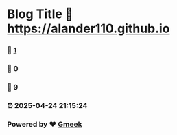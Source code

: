 # Blog Title :link: https://alander110.github.io 
### :page_facing_up: [1](https://alander110.github.io/tag.html) 
### :speech_balloon: 0 
### :hibiscus: 9 
### :alarm_clock: 2025-04-24 21:15:24 
### Powered by :heart: [Gmeek](https://github.com/Meekdai/Gmeek)

